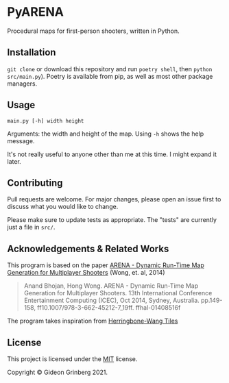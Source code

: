# PyARENA

Procedural maps for first-person shooters, written in Python. 

## Installation

`git clone` or download this repository and run `poetry shell`, then `python src/main.py`). Poetry is available from pip, as well as most other package managers.

## Usage

`main.py [-h] width height`

Arguments: the width and height of the map. Using `-h` shows the help message.

It's not really useful to anyone other than me at this time. I might expand it later.

## Contributing

Pull requests are welcome. For major changes, please open an issue first to discuss what you would like to change.

Please make sure to update tests as appropriate. The "tests" are currently just a file in `src/`.

## Acknowledgements & Related Works

This program is based on the paper [ARENA - Dynamic Run-Time Map Generation for Multiplayer Shooters](https://hal.inria.fr/hal-01408516/document) (Wong, et. al, 2014)
> Anand Bhojan, Hong Wong. ARENA - Dynamic Run-Time Map Generation for Multiplayer Shooters. 13th International Conference Entertainment Computing (ICEC), Oct 2014, Sydney, Australia.
pp.149-158, ff10.1007/978-3-662-45212-7_19ff. ffhal-01408516f

The program takes inspiration from [Herringbone-Wang Tiles](https://www.nothings.org/gamedev/herringbone/)

## License

This project is licensed under the [MIT](https://choosealicense.com/licenses/mit/) license.

Copyright &copy; Gideon Grinberg 2021.
